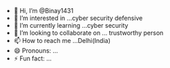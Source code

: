 - 👋 Hi, I’m @Binay1431
- 👀 I’m interested in ...cyber security defensive 
- 🌱 I’m currently learning ...cyber security 
- 💞️ I’m looking to collaborate on ... trustworthy person 
- 📫 How to reach me ...Delhi(India)
- 😄 Pronouns: ...
- ⚡ Fun fact: ...

<!---
Binay1431/Binay1431 is a ✨ special ✨ repository because its `README.md` (this file) appears on your GitHub profile.
You can click the Preview link to take a look at your changes.
--->
